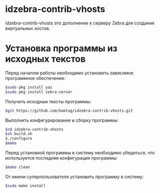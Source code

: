 # idzebra-contrib-vhosts 

idzebra-contrib-vhosts это дополнение к серверу Zebra для создания виртуальных хостов. 

# Установка программы из исходных текстов

Перед началом работы необходимо установить зависимое программное обеспечение:

```sh
$sudo pkg install yaz
$sudo pkg install zebra-server
```

Получить исходные тексты программы:

```sh
$git https://github.com/komlog/idzebra-contrib-vhosts.git
```

Выполнить конфигурирование и сборку программы:

```sh
$cd idzebra-contrib-vhosts
$sh build.sh
$./configure
$make
```

Перед установкой программы в систему необходимо убедиться, что используется последняя конфигурация программы:

```sh
$make clean
```

От имени суперпользователя установить программу в систему:

```sh
$sudo make install
```
